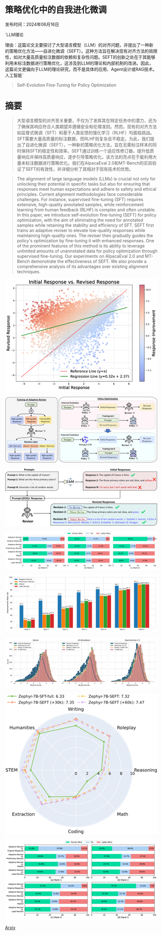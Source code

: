 # 策略优化中的自我进化微调

发布时间：2024年06月16日

`LLM理论

理由：这篇论文主要探讨了大型语言模型（LLM）的对齐问题，并提出了一种新的策略优化方法——自进化微调（SEFT）。这种方法旨在解决现有对齐方法的局限性，如对大量高质量标注数据的依赖和复杂性问题。SEFT的创新之处在于其能够利用未标注数据进行策略优化，这涉及到LLM的理论和内部机制的改进。因此，这篇论文更偏向于LLM的理论研究，而不是具体的应用、Agent设计或RAG技术。` `人工智能`

> Self-Evolution Fine-Tuning for Policy Optimization

# 摘要

> 大型语言模型的对齐至关重要，不仅为了发挥其在特定任务中的潜力，还为了确保其响应符合人类期望并遵循安全和伦理准则。然而，现有的对齐方法如监督式微调（SFT）和基于人类反馈的强化学习（RLHF）均面临挑战。SFT需要大量高质量的标注数据，而RLHF则复杂且不稳定。为此，我们提出了自进化微调（SEFT），一种新的策略优化方法，旨在无需标注样本的同时保持SFT的稳定性和效率。SEFT通过训练一个适应性修订器，提升低质量响应并保持高质量响应，逐步引导策略优化。该方法的亮点在于能利用大量未标注数据进行策略优化。我们在AlpacaEval 2.0和MT-Bench的实验验证了SEFT的有效性，并详细分析了其相对于现有技术的优势。

> The alignment of large language models (LLMs) is crucial not only for unlocking their potential in specific tasks but also for ensuring that responses meet human expectations and adhere to safety and ethical principles. Current alignment methodologies face considerable challenges. For instance, supervised fine-tuning (SFT) requires extensive, high-quality annotated samples, while reinforcement learning from human feedback (RLHF) is complex and often unstable. In this paper, we introduce self-evolution fine-tuning (SEFT) for policy optimization, with the aim of eliminating the need for annotated samples while retaining the stability and efficiency of SFT. SEFT first trains an adaptive reviser to elevate low-quality responses while maintaining high-quality ones. The reviser then gradually guides the policy's optimization by fine-tuning it with enhanced responses. One of the prominent features of this method is its ability to leverage unlimited amounts of unannotated data for policy optimization through supervised fine-tuning. Our experiments on AlpacaEval 2.0 and MT-Bench demonstrate the effectiveness of SEFT. We also provide a comprehensive analysis of its advantages over existing alignment techniques.

![策略优化中的自我进化微调](../../../paper_images/2406.10813/x1.png)

![策略优化中的自我进化微调](../../../paper_images/2406.10813/x2.png)

![策略优化中的自我进化微调](../../../paper_images/2406.10813/x3.png)

![策略优化中的自我进化微调](../../../paper_images/2406.10813/x4.png)

![策略优化中的自我进化微调](../../../paper_images/2406.10813/x5.png)

![策略优化中的自我进化微调](../../../paper_images/2406.10813/x6.png)

![策略优化中的自我进化微调](../../../paper_images/2406.10813/x7.png)

![策略优化中的自我进化微调](../../../paper_images/2406.10813/x8.png)

[Arxiv](https://arxiv.org/abs/2406.10813)